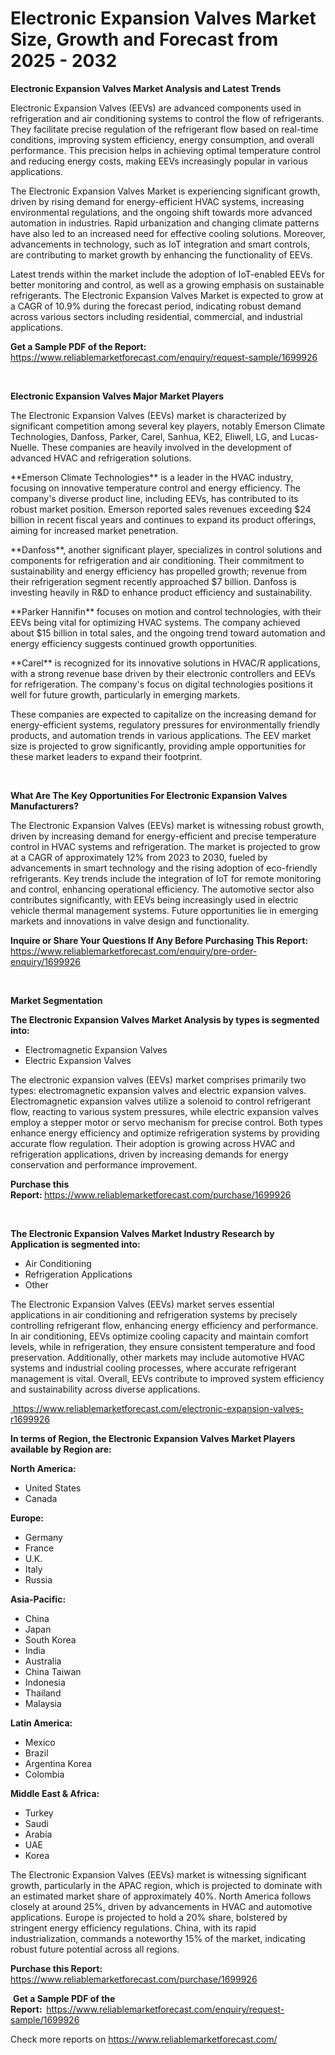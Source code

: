 <p><h1>Electronic Expansion Valves Market Size, Growth and Forecast from 2025 - 2032</h1></p><p><strong>Electronic Expansion Valves Market Analysis and Latest Trends</strong></p>
<p><p>Electronic Expansion Valves (EEVs) are advanced components used in refrigeration and air conditioning systems to control the flow of refrigerants. They facilitate precise regulation of the refrigerant flow based on real-time conditions, improving system efficiency, energy consumption, and overall performance. This precision helps in achieving optimal temperature control and reducing energy costs, making EEVs increasingly popular in various applications.</p><p>The Electronic Expansion Valves Market is experiencing significant growth, driven by rising demand for energy-efficient HVAC systems, increasing environmental regulations, and the ongoing shift towards more advanced automation in industries. Rapid urbanization and changing climate patterns have also led to an increased need for effective cooling solutions. Moreover, advancements in technology, such as IoT integration and smart controls, are contributing to market growth by enhancing the functionality of EEVs.</p><p>Latest trends within the market include the adoption of IoT-enabled EEVs for better monitoring and control, as well as a growing emphasis on sustainable refrigerants. The Electronic Expansion Valves Market is expected to grow at a CAGR of 10.9% during the forecast period, indicating robust demand across various sectors including residential, commercial, and industrial applications.</p></p>
<p><strong>Get a Sample PDF of the Report:&nbsp;</strong> <a href="https://www.reliablemarketforecast.com/enquiry/request-sample/1699926?utm_campaign=1134&utm_medium=2&utm_source=Github&utm_content=ia&utm_term=09012025&utm_id=electronic-expansion-valves">https://www.reliablemarketforecast.com/enquiry/request-sample/1699926</a></p>
<p>&nbsp;</p>
<p><strong>Electronic Expansion Valves Major Market Players</strong></p>
<p><p>The Electronic Expansion Valves (EEVs) market is characterized by significant competition among several key players, notably Emerson Climate Technologies, Danfoss, Parker, Carel, Sanhua, KE2, Eliwell, LG, and Lucas-Nuelle. These companies are heavily involved in the development of advanced HVAC and refrigeration solutions.</p><p>**Emerson Climate Technologies** is a leader in the HVAC industry, focusing on innovative temperature control and energy efficiency. The company's diverse product line, including EEVs, has contributed to its robust market position. Emerson reported sales revenues exceeding $24 billion in recent fiscal years and continues to expand its product offerings, aiming for increased market penetration.</p><p>**Danfoss**, another significant player, specializes in control solutions and components for refrigeration and air conditioning. Their commitment to sustainability and energy efficiency has propelled growth; revenue from their refrigeration segment recently approached $7 billion. Danfoss is investing heavily in R&D to enhance product efficiency and sustainability.</p><p>**Parker Hannifin** focuses on motion and control technologies, with their EEVs being vital for optimizing HVAC systems. The company achieved about $15 billion in total sales, and the ongoing trend toward automation and energy efficiency suggests continued growth opportunities.</p><p>**Carel** is recognized for its innovative solutions in HVAC/R applications, with a strong revenue base driven by their electronic controllers and EEVs for refrigeration. The company's focus on digital technologies positions it well for future growth, particularly in emerging markets.</p><p>These companies are expected to capitalize on the increasing demand for energy-efficient systems, regulatory pressures for environmentally friendly products, and automation trends in various applications. The EEV market size is projected to grow significantly, providing ample opportunities for these market leaders to expand their footprint.</p></p>
<p>&nbsp;</p>
<p><strong>What Are The Key Opportunities For Electronic Expansion Valves Manufacturers?</strong></p>
<p><p>The Electronic Expansion Valves (EEVs) market is witnessing robust growth, driven by increasing demand for energy-efficient and precise temperature control in HVAC systems and refrigeration. The market is projected to grow at a CAGR of approximately 12% from 2023 to 2030, fueled by advancements in smart technology and the rising adoption of eco-friendly refrigerants. Key trends include the integration of IoT for remote monitoring and control, enhancing operational efficiency. The automotive sector also contributes significantly, with EEVs being increasingly used in electric vehicle thermal management systems. Future opportunities lie in emerging markets and innovations in valve design and functionality.</p></p>
<p><strong>Inquire or Share Your Questions If Any Before Purchasing This Report:</strong> <a href="https://www.reliablemarketforecast.com/enquiry/pre-order-enquiry/1699926?utm_campaign=1134&utm_medium=2&utm_source=Github&utm_content=ia&utm_term=09012025&utm_id=electronic-expansion-valves">https://www.reliablemarketforecast.com/enquiry/pre-order-enquiry/1699926</a></p>
<p>&nbsp;</p>
<p><strong>Market Segmentation</strong></p>
<p><strong>The Electronic Expansion Valves Market Analysis by types is segmented into:</strong></p>
<p><ul><li>Electromagnetic Expansion Valves</li><li>Electric Expansion Valves</li></ul></p>
<p><p>The electronic expansion valves (EEVs) market comprises primarily two types: electromagnetic expansion valves and electric expansion valves. Electromagnetic expansion valves utilize a solenoid to control refrigerant flow, reacting to various system pressures, while electric expansion valves employ a stepper motor or servo mechanism for precise control. Both types enhance energy efficiency and optimize refrigeration systems by providing accurate flow regulation. Their adoption is growing across HVAC and refrigeration applications, driven by increasing demands for energy conservation and performance improvement.</p></p>
<p><strong>Purchase this Report:&nbsp;</strong><a href="https://www.reliablemarketforecast.com/purchase/1699926?utm_campaign=1134&utm_medium=2&utm_source=Github&utm_content=ia&utm_term=09012025&utm_id=electronic-expansion-valves">https://www.reliablemarketforecast.com/purchase/1699926</a></p>
<p>&nbsp;</p>
<p><strong>The Electronic Expansion Valves Market Industry Research by Application is segmented into:</strong></p>
<p><ul><li>Air Conditioning</li><li>Refrigeration Applications</li><li>Other</li></ul></p>
<p><p>The Electronic Expansion Valves (EEVs) market serves essential applications in air conditioning and refrigeration systems by precisely controlling refrigerant flow, enhancing energy efficiency and performance. In air conditioning, EEVs optimize cooling capacity and maintain comfort levels, while in refrigeration, they ensure consistent temperature and food preservation. Additionally, other markets may include automotive HVAC systems and industrial cooling processes, where accurate refrigerant management is vital. Overall, EEVs contribute to improved system efficiency and sustainability across diverse applications.</p></p>
<p><a href="https://www.reliablemarketforecast.com/electronic-expansion-valves-r1699926?utm_campaign=1134&utm_medium=2&utm_source=Github&utm_content=ia&utm_term=09012025&utm_id=electronic-expansion-valves">&nbsp;https://www.reliablemarketforecast.com/electronic-expansion-valves-r1699926</a></p>
<p><strong>In terms of Region, the Electronic Expansion Valves Market Players available by Region are:</strong></p>
<p>
    <p> <strong> North America: </strong>
        <ul>
            <li>United States</li>
            <li>Canada</li>
        </ul>
        </p> 
    <p> <strong> Europe: </strong>
        <ul>
            <li>Germany</li>
            <li>France</li>
            <li>U.K.</li>
            <li>Italy</li>
            <li>Russia</li>
        </ul>
        </p> 
    <p> <strong> Asia-Pacific: </strong>
        <ul>
            <li>China</li>
            <li>Japan</li>
            <li>South Korea</li>
            <li>India</li>
            <li>Australia</li>
            <li>China Taiwan</li>
            <li>Indonesia</li>
            <li>Thailand</li>
            <li>Malaysia</li>
        </ul>
        </p> 
    <p> <strong> Latin America: </strong>
        <ul>
            <li>Mexico</li>
            <li>Brazil</li>
            <li>Argentina Korea</li>
            <li>Colombia</li>
        </ul>
        </p> 
    <p> <strong> Middle East & Africa: </strong>
        <ul>
            <li>Turkey</li>
            <li>Saudi</li>
            <li>Arabia</li>
            <li>UAE</li>
            <li>Korea</li>
        </ul>
    </p>
    </p>
<p><p>The Electronic Expansion Valves (EEVs) market is witnessing significant growth, particularly in the APAC region, which is projected to dominate with an estimated market share of approximately 40%. North America follows closely at around 25%, driven by advancements in HVAC and automotive applications. Europe is projected to hold a 20% share, bolstered by stringent energy efficiency regulations. China, with its rapid industrialization, commands a noteworthy 15% of the market, indicating robust future potential across all regions.</p></p>
<p><strong>Purchase this Report: </strong><a href="https://www.reliablemarketforecast.com/purchase/1699926?utm_campaign=1134&utm_medium=2&utm_source=Github&utm_content=ia&utm_term=09012025&utm_id=electronic-expansion-valves">https://www.reliablemarketforecast.com/purchase/1699926</a></p>
<p>&nbsp;<strong>Get a Sample PDF of the Report:&nbsp;&nbsp;</strong><a href="https://www.reliablemarketforecast.com/enquiry/request-sample/1699926?utm_campaign=1134&utm_medium=2&utm_source=Github&utm_content=ia&utm_term=09012025&utm_id=electronic-expansion-valves">https://www.reliablemarketforecast.com/enquiry/request-sample/1699926</a></p>
<p><strong></strong></p>
<p>Check more reports on <a href="https://www.reliablemarketforecast.com/?utm_campaign=1134&utm_medium=2&utm_source=Github&utm_content=ia&utm_term=09012025&utm_id=electronic-expansion-valves">https://www.reliablemarketforecast.com/</a></p>